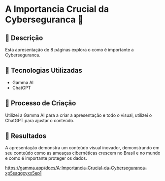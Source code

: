# A Importancia Crucial da Cyberseguranca 🌌

## 📒 Descrição
Esta apresentação de 8 páginas explora o como é importante a Cyberseguranca.

## 🤖 Tecnologias Utilizadas
- Gamma AI
- ChatGPT

## 🧐 Processo de Criação
Utilizei a Gamma AI para a criar a apresentação e todo o visual, utilizei o ChatGPT para ajustar o conteúdo.

## 🚀 Resultados
A apresentação demonstra um conteúdo visual inovador, demonstrando em seu conteúdo como as ameaças cibernéticas crescem no Brasil e no mundo e como é importante proteger os dados.


https://gamma.app/docs/A-Importancia-Crucial-da-Cyberseguranca-xp5saqgxyxx5ep1
